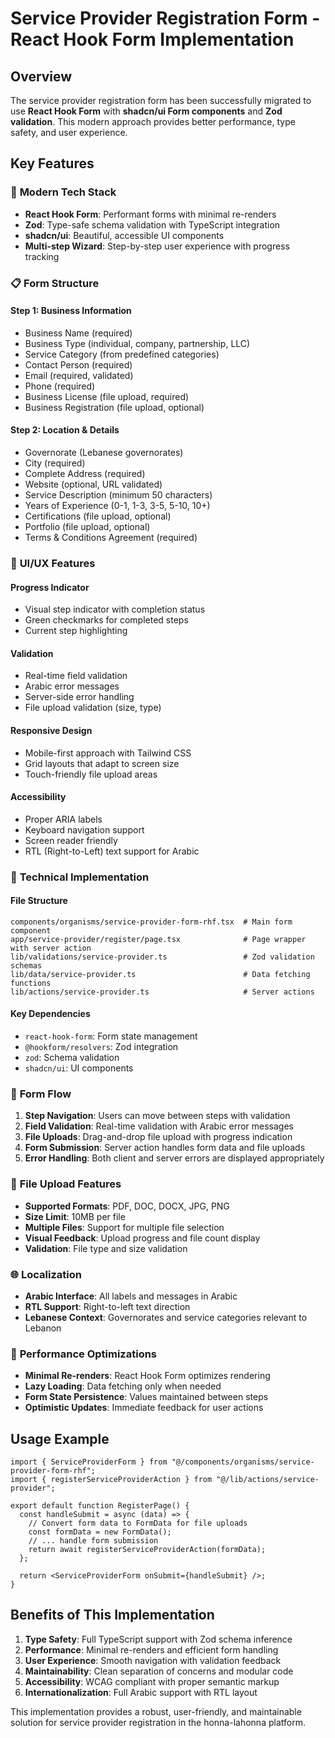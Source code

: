 # Service Provider Registration Form - React Hook Form Implementation

## Overview

The service provider registration form has been successfully migrated to use **React Hook Form** with **shadcn/ui Form components** and **Zod validation**. This modern approach provides better performance, type safety, and user experience.

## Key Features

### 🎯 **Modern Tech Stack**

- **React Hook Form**: Performant forms with minimal re-renders
- **Zod**: Type-safe schema validation with TypeScript integration
- **shadcn/ui**: Beautiful, accessible UI components
- **Multi-step Wizard**: Step-by-step user experience with progress tracking

### 📋 **Form Structure**

#### Step 1: Business Information

- Business Name (required)
- Business Type (individual, company, partnership, LLC)
- Service Category (from predefined categories)
- Contact Person (required)
- Email (required, validated)
- Phone (required)
- Business License (file upload, required)
- Business Registration (file upload, optional)

#### Step 2: Location & Details

- Governorate (Lebanese governorates)
- City (required)
- Complete Address (required)
- Website (optional, URL validated)
- Service Description (minimum 50 characters)
- Years of Experience (0-1, 1-3, 3-5, 5-10, 10+)
- Certifications (file upload, optional)
- Portfolio (file upload, optional)
- Terms & Conditions Agreement (required)

### 🎨 **UI/UX Features**

#### Progress Indicator

- Visual step indicator with completion status
- Green checkmarks for completed steps
- Current step highlighting

#### Validation

- Real-time field validation
- Arabic error messages
- Server-side error handling
- File upload validation (size, type)

#### Responsive Design

- Mobile-first approach with Tailwind CSS
- Grid layouts that adapt to screen size
- Touch-friendly file upload areas

#### Accessibility

- Proper ARIA labels
- Keyboard navigation support
- Screen reader friendly
- RTL (Right-to-Left) text support for Arabic

### 🔧 **Technical Implementation**

#### File Structure

```
components/organisms/service-provider-form-rhf.tsx  # Main form component
app/service-provider/register/page.tsx              # Page wrapper with server action
lib/validations/service-provider.ts                 # Zod validation schemas
lib/data/service-provider.ts                        # Data fetching functions
lib/actions/service-provider.ts                     # Server actions
```

#### Key Dependencies

- `react-hook-form`: Form state management
- `@hookform/resolvers`: Zod integration
- `zod`: Schema validation
- `shadcn/ui`: UI components

### 🔄 **Form Flow**

1. **Step Navigation**: Users can move between steps with validation
2. **Field Validation**: Real-time validation with Arabic error messages
3. **File Uploads**: Drag-and-drop file upload with progress indication
4. **Form Submission**: Server action handles form data and file uploads
5. **Error Handling**: Both client and server errors are displayed appropriately

### 📁 **File Upload Features**

- **Supported Formats**: PDF, DOC, DOCX, JPG, PNG
- **Size Limit**: 10MB per file
- **Multiple Files**: Support for multiple file selection
- **Visual Feedback**: Upload progress and file count display
- **Validation**: File type and size validation

### 🌐 **Localization**

- **Arabic Interface**: All labels and messages in Arabic
- **RTL Support**: Right-to-left text direction
- **Lebanese Context**: Governorates and service categories relevant to Lebanon

### 🚀 **Performance Optimizations**

- **Minimal Re-renders**: React Hook Form optimizes rendering
- **Lazy Loading**: Data fetching only when needed
- **Form State Persistence**: Values maintained between steps
- **Optimistic Updates**: Immediate feedback for user actions

## Usage Example

```tsx
import { ServiceProviderForm } from "@/components/organisms/service-provider-form-rhf";
import { registerServiceProviderAction } from "@/lib/actions/service-provider";

export default function RegisterPage() {
  const handleSubmit = async (data) => {
    // Convert form data to FormData for file uploads
    const formData = new FormData();
    // ... handle form submission
    return await registerServiceProviderAction(formData);
  };

  return <ServiceProviderForm onSubmit={handleSubmit} />;
}
```

## Benefits of This Implementation

1. **Type Safety**: Full TypeScript support with Zod schema inference
2. **Performance**: Minimal re-renders and efficient form handling
3. **User Experience**: Smooth navigation with validation feedback
4. **Maintainability**: Clean separation of concerns and modular code
5. **Accessibility**: WCAG compliant with proper semantic markup
6. **Internationalization**: Full Arabic support with RTL layout

This implementation provides a robust, user-friendly, and maintainable solution for service provider registration in the honna-lahonna platform.
